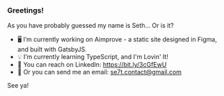 ### Greetings!
As you have probably guessed my name is Seth... Or is it?

- 🖥️ I’m currently working on Aimprove - a static site designed in Figma, and built with GatsbyJS.
- 💡 I’m currently learning TypeScript, and I'm Lovin' It!
- 📱 You can reach on LinkedIn: https://bit.ly/3cGfEwU
- 📧 Or you can send me an email: se7t.contact@gmail.com

See ya!
